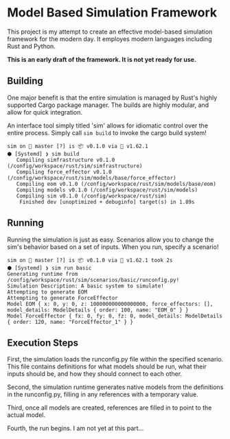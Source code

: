 # Model Based Simulation Framework
This project is my attempt to create an effective model-based simulation framework for the modern day. It employes modern languages including Rust and Python.

**This is an early draft of the framework. It is not yet ready for use.**

## Building
One major benefit is that the entire simulation is managed by Rust's highly supported Cargo package manager. The builds are highly modular, and allow for quick integration.

An interface tool simply titled 'sim' allows for idiomatic control over the entire process. Simply call `sim build` to invoke the cargo build system!
```shell
sim on  master [?] is 📦 v0.1.0 via 🦀 v1.62.1 
⬢ [Systemd] ❯ sim build
   Compiling simfrastructure v0.1.0 (/config/workspace/rust/sim/simfrastructure)
   Compiling force_effector v0.1.0 (/config/workspace/rust/sim/models/base/force_effector)
   Compiling eom v0.1.0 (/config/workspace/rust/sim/models/base/eom)
   Compiling models v0.1.0 (/config/workspace/rust/sim/models)
   Compiling sim v0.1.0 (/config/workspace/rust/sim)
    Finished dev [unoptimized + debuginfo] target(s) in 1.89s
```

## Running
Running the simulation is just as easy. Scenarios allow you to change the sim's behavior based on a set of inputs. When you run, specify a scenario!

```shell
sim on  master [?] is 📦 v0.1.0 via 🦀 v1.62.1 took 2s 
⬢ [Systemd] ❯ sim run basic
Generating runtime from /config/workspace/rust/sim/scenarios/basic/runconfig.py!
Simulation Description: A basic system to simulate!
Attempting to generate EOM
Attempting to generate ForceEffector
Model EOM { x: 0, y: 0, z: 100000000000000000, force_effectors: [], model_details: ModelDetails { order: 100, name: "EOM_0" } }
Model ForceEffector { fx: 0, fy: 0, fz: 0, model_details: ModelDetails { order: 120, name: "ForceEffector_1" } }
```

## Execution Steps
First, the simulation loads the runconfig.py file within the specified scenario. This file contains definitions for what models should be run, what their inputs should be, and how they should connect to each other.

Second, the simulation runtime generates native models from the definitions in the runconfig.py, filling in any references with a temporary value.

Third, once all models are created, references are filled in to point to the actual model.

Fourth, the run begins. I am not yet at this part...